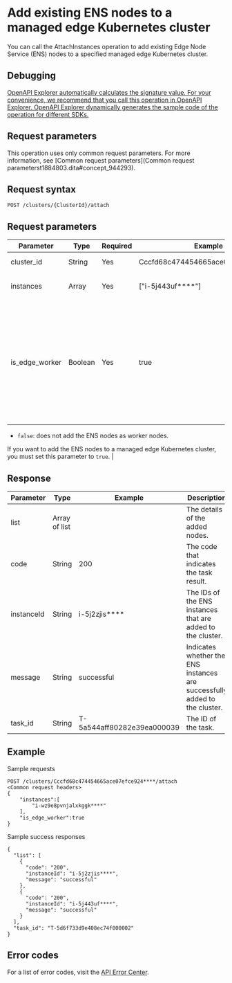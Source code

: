 # Add existing ENS nodes to a managed edge Kubernetes cluster

You can call the AttachInstances operation to add existing Edge Node Service \(ENS\) nodes to a specified managed edge Kubernetes cluster.

## Debugging

[OpenAPI Explorer automatically calculates the signature value. For your convenience, we recommend that you call this operation in OpenAPI Explorer. OpenAPI Explorer dynamically generates the sample code of the operation for different SDKs.](https://api.aliyun.com/#product=CS&api=AttachInstances&type=ROA&version=2015-12-15)

## Request parameters

This operation uses only common request parameters. For more information, see [Common request parameters](Common request parameterst1884803.dita#concept_944293).

## Request syntax

```
POST /clusters/{ClusterId}/attach 
```

## Request parameters

|Parameter|Type|Required|Example|Description|
|---------|----|--------|-------|-----------|
|cluster\_id|String|Yes|Cccfd68c474454665ace07efce924\*\*\*\*|The ID of the cluster.|
|instances|Array|Yes|\["i-5j443uf\*\*\*\*"\]|An array of the existing instances.|
|is\_edge\_worker|Boolean|Yes|true|Specifies whether to add the ENS nodes as worker nodes. Valid values:-   `true`: adds the ENS instances as edge worker nodes.
-   `false`: does not add the ENS nodes as worker nodes.

If you want to add the ENS nodes to a managed edge Kubernetes cluster, you must set this parameter to `true`. |

## Response

|Parameter|Type|Example|Description|
|---------|----|-------|-----------|
|list|Array of list| |The details of the added nodes.|
|code|String|200|The code that indicates the task result.|
|instanceId|String|i-5j2zjis\*\*\*\*|The IDs of the ENS instances that are added to the cluster.|
|message|String|successful|Indicates whether the ENS instances are successfully added to the cluster.|
|task\_id|String|T-5a544aff80282e39ea000039|The ID of the task.|

## Example

Sample requests

```
POST /clusters/Cccfd68c474454665ace07efce924****/attach
<Common request headers>
{
    "instances":[
        "i-wz9e8pvnjalxkggk****"
    ],
    "is_edge_worker":true
}
```

Sample success responses

```
{
  "list": [
    {
      "code": "200",
      "instanceId": "i-5j2zjis****",
      "message": "successful"
    },
    {
      "code": "200",
      "instanceId": "i-5j443uf****",
      "message": "successful"
    }
  ],
  "task_id": "T-5d6f733d9e408ec74f000002"
}
```

## Error codes

For a list of error codes, visit the [API Error Center](https://error-center.alibabacloud.com/status/product/CS).


